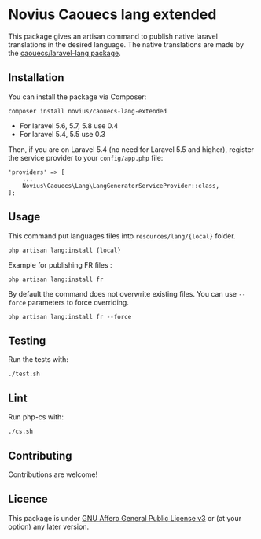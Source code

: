 # Novius Caouecs lang extended

This package gives an artisan command to publish native laravel translations in the desired language.
The native translations are made by the [caouecs/laravel-lang package](https://github.com/caouecs/Laravel-lang).

## Installation

You can install the package via Composer:

```
composer install novius/caouecs-lang-extended
```
* For laravel 5.6, 5.7, 5.8 use 0.4
* For laravel 5.4, 5.5 use 0.3

Then, if you are on Laravel 5.4 (no need for Laravel 5.5 and higher), register the service provider to your `config/app.php` file:

```
'providers' => [
    ...
    Novius\Caouecs\Lang\LangGeneratorServiceProvider::class,
];
```

## Usage

This command put languages files into `resources/lang/{local}` folder. 

```
php artisan lang:install {local}
```

Example for publishing FR files : 

```
php artisan lang:install fr
```

By default the command does not overwrite existing files. You can use `--force` parameters to force overriding.

```
php artisan lang:install fr --force
```

## Testing

Run the tests with:

```
./test.sh
```


## Lint

Run php-cs with:

```
./cs.sh
```

## Contributing

Contributions are welcome!

## Licence

This package is under [GNU Affero General Public License v3](http://www.gnu.org/licenses/agpl-3.0.html) or (at your option) any later version.
